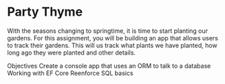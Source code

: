 # Party Thyme
With the seasons changing to springtime, it is time to start planting our gardens. For this assignment, you will be building an app that allows users to track their gardens. This will us track what plants we have planted, how long ago they were planted and other details.

Objectives
Create a console app that uses an ORM to talk to a database
Working with EF Core
Reenforce SQL basics
